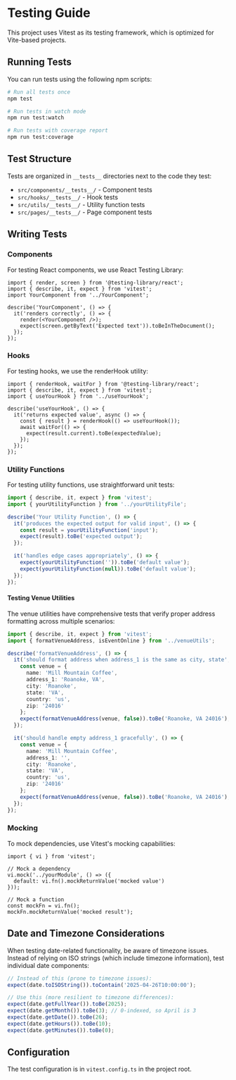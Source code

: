 # Testing Guide

This project uses Vitest as its testing framework, which is optimized for Vite-based projects.

## Running Tests

You can run tests using the following npm scripts:

```bash
# Run all tests once
npm test

# Run tests in watch mode
npm run test:watch

# Run tests with coverage report
npm run test:coverage
```

## Test Structure

Tests are organized in `__tests__` directories next to the code they test:

- `src/components/__tests__/` - Component tests
- `src/hooks/__tests__/` - Hook tests
- `src/utils/__tests__/` - Utility function tests
- `src/pages/__tests__/` - Page component tests

## Writing Tests

### Components

For testing React components, we use React Testing Library:

```tsx
import { render, screen } from '@testing-library/react';
import { describe, it, expect } from 'vitest';
import YourComponent from '../YourComponent';

describe('YourComponent', () => {
  it('renders correctly', () => {
    render(<YourComponent />);
    expect(screen.getByText('Expected text')).toBeInTheDocument();
  });
});
```

### Hooks

For testing hooks, we use the renderHook utility:

```tsx
import { renderHook, waitFor } from '@testing-library/react';
import { describe, it, expect } from 'vitest';
import { useYourHook } from '../useYourHook';

describe('useYourHook', () => {
  it('returns expected value', async () => {
    const { result } = renderHook(() => useYourHook());
    await waitFor(() => {
      expect(result.current).toBe(expectedValue);
    });
  });
});
```

### Utility Functions

For testing utility functions, use straightforward unit tests:

```typescript
import { describe, it, expect } from 'vitest';
import { yourUtilityFunction } from '../yourUtilityFile';

describe('Your Utility Function', () => {
  it('produces the expected output for valid input', () => {
    const result = yourUtilityFunction('input');
    expect(result).toBe('expected output');
  });

  it('handles edge cases appropriately', () => {
    expect(yourUtilityFunction('')).toBe('default value');
    expect(yourUtilityFunction(null)).toBe('default value');
  });
});
```

#### Testing Venue Utilities

The venue utilities have comprehensive tests that verify proper address formatting across multiple scenarios:

```typescript
import { describe, it, expect } from 'vitest';
import { formatVenueAddress, isEventOnline } from '../venueUtils';

describe('formatVenueAddress', () => {
  it('should format address when address_1 is the same as city, state', () => {
    const venue = {
      name: 'Mill Mountain Coffee',
      address_1: 'Roanoke, VA',
      city: 'Roanoke',
      state: 'VA',
      country: 'us',
      zip: '24016'
    };
    expect(formatVenueAddress(venue, false)).toBe('Roanoke, VA 24016');
  });

  it('should handle empty address_1 gracefully', () => {
    const venue = {
      name: 'Mill Mountain Coffee',
      address_1: '',
      city: 'Roanoke',
      state: 'VA',
      country: 'us',
      zip: '24016'
    };
    expect(formatVenueAddress(venue, false)).toBe('Roanoke, VA 24016');
  });
});
```

### Mocking

To mock dependencies, use Vitest's mocking capabilities:

```tsx
import { vi } from 'vitest';

// Mock a dependency
vi.mock('../yourModule', () => ({
  default: vi.fn().mockReturnValue('mocked value')
}));

// Mock a function
const mockFn = vi.fn();
mockFn.mockReturnValue('mocked result');
```

## Date and Timezone Considerations

When testing date-related functionality, be aware of timezone issues. Instead of relying on ISO strings (which include timezone information), test individual date components:

```typescript
// Instead of this (prone to timezone issues):
expect(date.toISOString()).toContain('2025-04-26T10:00:00');

// Use this (more resilient to timezone differences):
expect(date.getFullYear()).toBe(2025);
expect(date.getMonth()).toBe(3); // 0-indexed, so April is 3
expect(date.getDate()).toBe(26);
expect(date.getHours()).toBe(10);
expect(date.getMinutes()).toBe(0);
```

## Configuration

The test configuration is in `vitest.config.ts` in the project root. 